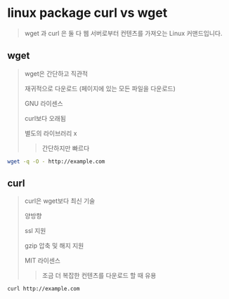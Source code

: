 # linux package curl vs wget

> wget 과 curl 은 둘 다 웹 서버로부터 컨텐츠를 가져오는 Linux 커맨드입니다.

## wget

> wget은 간단하고 직관적
>
> 재귀적으로 다운로드 (페이지에 있는 모든 파일을 다운로드)
>
> GNU 라이센스
>
> curl보다 오래됨
>
> 별도의 라이브러리 x
>
> > 간단하지만 빠르다

```sh
wget -q -O - http://example.com
```

## curl

> curl은 wget보다 최신 기술
>
> 양방향
>
> ssl 지원
>
> gzip 압축 및 해지 지원
>
> MIT 라이센스
>
> > 조금 더 복잡한 컨텐츠를 다운로드 할 때 유용

```sh
curl http://example.com
```
